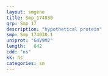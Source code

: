 ```yaml
---
layout: smgene
title: Smp_174030
grp: Smp_17
description: "hypothetical protein"
smp: Smp_174030.1
uniprot: "G4V9M2"
length:   642
cdd: "ns"
kk: ns
categories: sm
---
```

